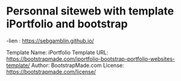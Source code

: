 # Personnal siteweb with template iPortfolio and bootstrap

-lien : https://sebgamblin.github.io/


Template Name: iPortfolio
Template URL: https://bootstrapmade.com/iportfolio-bootstrap-portfolio-websites-template/
Author: BootstrapMade.com
License: https://bootstrapmade.com/license/
